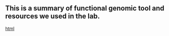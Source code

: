 ## This is a summary of functional genomic tool and resources we used in the lab.
[html](Functional_Genomics_Tools.html)
